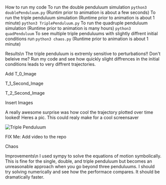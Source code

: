 How to run my code
To run the double penduluum simulation
```python3 doublePenduluum.py``` (Runtim prior to animation is about a few seconds)
To run the triple penduluum simulation (Runtime prior to animation is about 1 minute)
```python3 TriplePenduluum.py```
To run the quadruple penduluum simulation (Runtime prior to animation is many hours)
```python3 quadPenduluum```
To see multiple triple penduluums with slightly diffrent initial conditions run ```python3 chaos.py``` (Runtime prior to animation is about 1 minute)


Results\n
The triple penduluum is extremly sensitive to perturbations!! Don't beleive me? Run my code and see how quickly slight diffrences in the initial conditions leads to very diffrent trajectories.

Add T_0_Image

T_1_Second_Image

T_2_Second_Image

Insert Images  

A really awesome surprise was how cool the trajectory plotted over time looked! Heres a pic. This could realy make for a cool screensaver

![Triple Penduluum](https://github.com/PeterJochem/TriplePendulum/blob/master/Trajectory.png)

FIX Me: Add video to the repo

Chaos



Improvements\n
I used sympy to solve the equations of motion symbolically. This is fine for the single, double, and triple penduluum but becomes an unreasonable approach when you go beyond three penduluums. I should try solving numerically and see how the performace compares. It should be dramatically faster.

